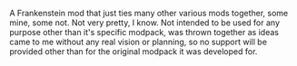 A Frankenstein mod that just ties many other various mods together, some mine, some not. Not very pretty, I know. Not intended to be used for any purpose other than it's specific modpack, was thrown together as ideas came to me without any real vision or planning, so no support will be provided other than for the original modpack it was developed for.
